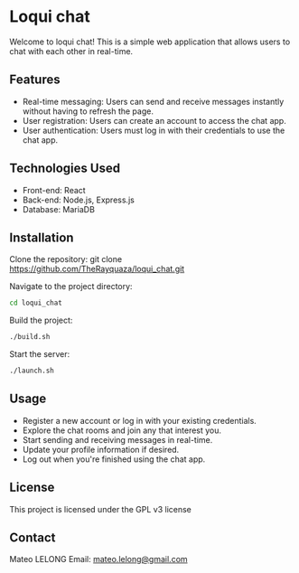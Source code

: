 # Loqui chat
Welcome to loqui chat! 
This is a simple web application that allows users to chat with each other in real-time.

## Features
- Real-time messaging: Users can send and receive messages instantly without having to refresh the page.
- User registration: Users can create an account to access the chat app.
- User authentication: Users must log in with their credentials to use the chat app.

## Technologies Used
- Front-end: React
- Back-end: Node.js, Express.js
- Database: MariaDB

## Installation

Clone the repository: git clone https://github.com/TheRayquaza/loqui_chat.git

Navigate to the project directory: 
```sh
cd loqui_chat
```

Build the project: 
```sh
./build.sh
```

Start the server: 
```sh
./launch.sh
```

## Usage
- Register a new account or log in with your existing credentials.
- Explore the chat rooms and join any that interest you.
- Start sending and receiving messages in real-time.
- Update your profile information if desired.
- Log out when you're finished using the chat app.

## License
This project is licensed under the GPL v3 license

## Contact

Mateo LELONG
Email: mateo.lelong@gmail.com
